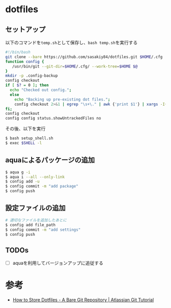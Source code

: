 # dotfiles
## セットアップ
以下のコマンドを`temp.sh`として保存し、`bash temp.sh`を実行する
```bash
#!/bin/bash
git clone --bare https://github.com/sasakiy84/dotfiles.git $HOME/.cfg
function config {
   /usr/bin/git --git-dir=$HOME/.cfg/ --work-tree=$HOME $@
}
mkdir -p .config-backup
config checkout
if [ $? = 0 ]; then
  echo "Checked out config.";
  else
    echo "Backing up pre-existing dot files.";
    config checkout 2>&1 | egrep "\s+\." | awk {'print $1'} | xargs -I{} mv {} .config-backup/{}
fi;
config checkout
config config status.showUntrackedFiles no
```

その後、以下を実行
```bash
$ bash setup_shell.sh
$ exec $SHELL -l
```

## aquaによるパッケージの追加
```bash
$ aqua g -i
$ aqua i --all --only-link
$ config add -u
$ config commit -m "add package"
$ config push
```

## 設定ファイルの追加
```bash
# 適切なファイルを追加したあとに
$ config add file_path
$ config commit -m "add settings"
$ config push
```

## TODOs
- [ ] aquaを利用してバージョンアップに追従する

# 参考
- [How to Store Dotfiles - A Bare Git Repository | Atlassian Git Tutorial](https://www.atlassian.com/git/tutorials/dotfiles)
